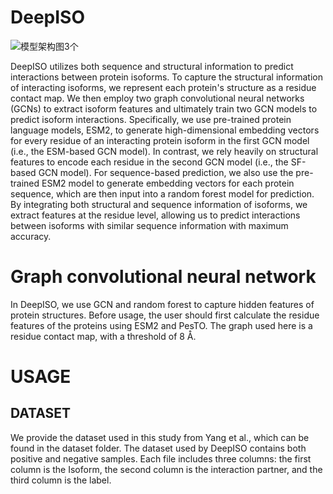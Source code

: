 # DeepISO
![模型架构图3个](https://github.com/user-attachments/assets/7875dffc-4ced-4af2-b3f6-3e4fa607c760)

DeepISO utilizes both sequence and structural information to predict interactions between protein isoforms. To capture the structural information of interacting isoforms, we represent each protein's structure as a residue contact map. We then employ two graph convolutional neural networks (GCNs) to extract isoform features and ultimately train two GCN models to predict isoform interactions. Specifically, we use pre-trained protein language models, ESM2, to generate high-dimensional embedding vectors for every residue of an interacting protein isoform in the first GCN model (i.e., the ESM-based GCN model). In contrast, we rely heavily on structural features to encode each residue in the second GCN model (i.e., the SF-based GCN model). For sequence-based prediction, we also use the pre-trained ESM2 model to generate embedding vectors for each protein sequence, which are then input into a random forest model for prediction. By integrating both structural and sequence information of isoforms, we extract features at the residue level, allowing us to predict interactions between isoforms with similar sequence information with maximum accuracy.

# Graph convolutional neural network
 In DeepISO, we use GCN and random forest to capture hidden features of protein structures. Before usage, the user should first calculate the residue features of the proteins using ESM2 and PesTO. The graph used here is a residue contact map, with a threshold of 8 Å.

# USAGE
## DATASET
We provide the dataset used in this study from Yang et al., which can be found in the dataset folder. The dataset used by DeepISO contains both positive and negative samples. Each file includes three columns: the first column is the Isoform, the second column is the interaction partner, and the third column is the label.

